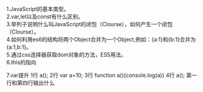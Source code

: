 1.JavaScript的基本类型。  
2.var,let以及const有什么区别。  
3.举列子说明什么叫JavaScript的闭包（Clourse），如何产生一个闭包（Clourse）。   
4.如何利用es6的结构将两个Object合并为一个Object,例如：{a:1}和{b:1}合并为{a:1,b:1}。   
5.通过css选择器获取dom对象的方法，ES5用法。  
6.this的指向  

7.var提升
1行 a();
2行 var a=10;
3行 function a(){console.log(a)}
4行 a();
第一行和第四行输出什么  
